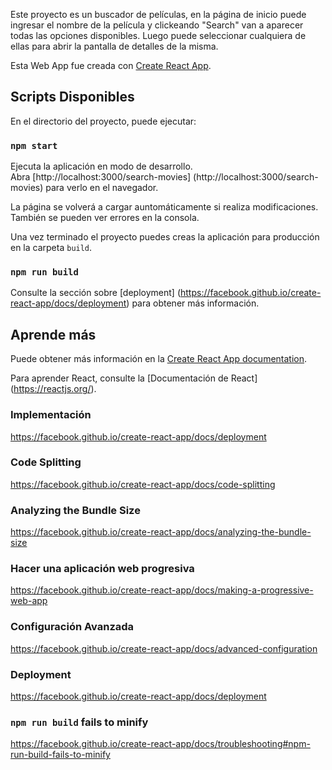 Este proyecto es un buscador de películas, en la página de inicio puede ingresar el nombre de la película y clickeando "Search" van a aparecer todas las opciones disponibles. Luego puede seleccionar cualquiera de ellas para abrir la pantalla de detalles de la misma.

Esta Web App fue creada con [Create React App](https://github.com/facebook/create-react-app).

## Scripts Disponibles

En el directorio del proyecto, puede ejecutar:

### `npm start`

Ejecuta la aplicación en modo de desarrollo. <br />
Abra [http://localhost:3000/search-movies] (http://localhost:3000/search-movies) para verlo en el navegador.

La página se volverá a cargar auntomáticamente si realiza modificaciones. <br />
También se pueden ver errores en la consola.

Una vez terminado el proyecto puedes creas la aplicación para producción en la carpeta `build`. <br />

### `npm run build`

Consulte la sección sobre [deployment] (https://facebook.github.io/create-react-app/docs/deployment) para obtener más información.

## Aprende más

Puede obtener más información en la [Create React App documentation](https://facebook.github.io/create-react-app/docs/getting-started).

Para aprender React, consulte la [Documentación de React] (https://reactjs.org/).

### Implementación

 https://facebook.github.io/create-react-app/docs/deployment

### Code Splitting

https://facebook.github.io/create-react-app/docs/code-splitting

### Analyzing the Bundle Size

https://facebook.github.io/create-react-app/docs/analyzing-the-bundle-size

### Hacer una aplicación web progresiva

https://facebook.github.io/create-react-app/docs/making-a-progressive-web-app

### Configuración Avanzada

https://facebook.github.io/create-react-app/docs/advanced-configuration

### Deployment

https://facebook.github.io/create-react-app/docs/deployment

### `npm run build` fails to minify

https://facebook.github.io/create-react-app/docs/troubleshooting#npm-run-build-fails-to-minify